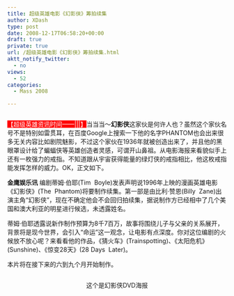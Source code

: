 ```yaml
---
title: 超级英雄电影《幻影侠》筹拍续集
author: XDash
type: post
date: 2008-12-17T06:58:20+00:00
draft: true
private: true
url: /超级英雄电影《幻影侠》筹拍续集.html
aktt_notify_twitter:
  - no
views:
  - 52
categories:
  - Mass 2008

---
```

<p style="text-align: center">
  <img decoding="async" src="http://www.xdash.cn/attachments/month_0812/620081217143845.jpg" alt="" />
</p>

<span style="background-color: #ff0000"><span style="color: #ffffff">【超级英雄资讯时间——|||】</span></span>当当当～**幻影侠**这家伙是何许人也？虽然这个家伙名号不是特别如雷贯耳，在百度Google上搜索一下他的名字PHANTOM也会出来很多无关内容比如剧院魅影，不过这个家伙在1936年就被创造出来了，并且他的黑眼罩设计给了蝙蝠侠等英雄创造者灵感，可谓开山鼻祖。从电影海报来看貌似手上还有一枚强力的戒指。不知道跟从宇宙获得能量的绿灯侠的戒指相比，他这枚戒指能发挥怎样的威力。OK，正文如下。

**金鹰娱乐讯** 编剧蒂姆·伯耶(Tim  Boyle)发表声明说1996年上映的漫画英雄电影《幻影侠》(The  Phantom)将要制作续集。第一部是由比利·赞恩(Billy  Zane)出演主角“幻影侠”，现在不确定他会不会回归拍续集，据说制作方已经相中了几个美国和澳大利亚的明星进行候选，未透露姓名。

<p align="left">
  蒂姆·伯耶透露说新作制作预算为8千7百万，故事将围绕儿子与父亲的关系展开，背景将是现今世界，会引入“命运”这一观念，让电影有点深度。你对这位编剧的火候放不放心呢？来看看他的作品，《猜火车》(Trainspotting)、《太阳危机》(Sunshine)、《惊变28天》(28 Days  Later)。
</p>

<p align="left">
  本片将在接下来的六到九个月开始制作。
</p>

<p style="text-align: center">
  <img decoding="async" src="http://www.xdash.cn/attachments/month_0812/820081217143828.jpg" alt="" />
</p>

<p style="text-align: center">
  这个是幻影侠DVD海报
</p>